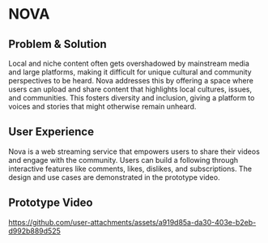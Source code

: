 # NOVA

## Problem & Solution
Local and niche content often gets overshadowed by mainstream media and large platforms, making it difficult for unique cultural and community perspectives to be heard. Nova addresses this by offering a space where users can upload and share content that highlights local cultures, issues, and communities. This fosters diversity and inclusion, giving a platform to voices and stories that might otherwise remain unheard.

## User Experience
Nova is a web streaming service that empowers users to share their videos and engage with the community. Users can build a following through interactive features like comments, likes, dislikes, and subscriptions. The design and use cases are demonstrated in the prototype video.

## Prototype Video
https://github.com/user-attachments/assets/a919d85a-da30-403e-b2eb-d992b889d525



